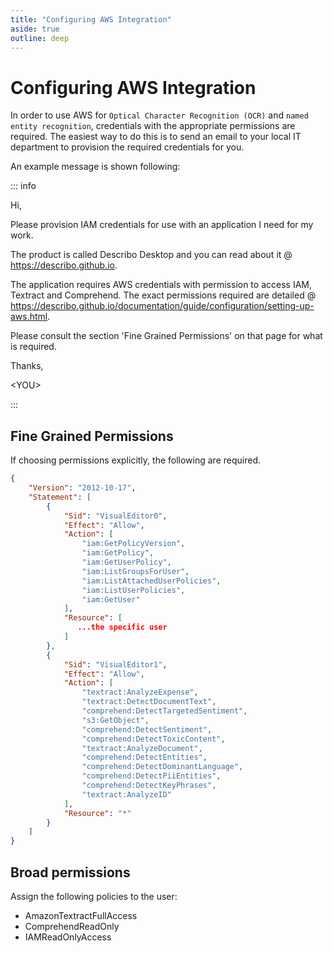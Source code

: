 ```yaml
---
title: "Configuring AWS Integration"
aside: true
outline: deep
---
```


# Configuring AWS Integration

In order to use AWS for `Optical Character Recognition (OCR)` and `named entity recognition`,
credentials with the appropriate permissions are required. The easiest way to do this is to send an
email to your local IT department to provision the required credentials for you.

An example message is shown following:

::: info

Hi,

Please provision IAM credentials for use with an application I need for my work.

The product is called Describo Desktop and you can read about it @ https://describo.github.io.

The application requires AWS credentials with permission to access IAM, Textract and Comprehend. The
exact permissions required are detailed @
https://describo.github.io/documentation/guide/configuration/setting-up-aws.html.

Please consult the section 'Fine Grained Permissions' on that page for what is required.

Thanks,

\<YOU\>

:::

## Fine Grained Permissions

If choosing permissions explicitly, the following are required.

```JSON
{
    "Version": "2012-10-17",
    "Statement": [
        {
            "Sid": "VisualEditor0",
            "Effect": "Allow",
            "Action": [
                "iam:GetPolicyVersion",
                "iam:GetPolicy",
                "iam:GetUserPolicy",
                "iam:ListGroupsForUser",
                "iam:ListAttachedUserPolicies",
                "iam:ListUserPolicies",
                "iam:GetUser"
            ],
            "Resource": [
               ...the specific user
            ]
        },
        {
            "Sid": "VisualEditor1",
            "Effect": "Allow",
            "Action": [
                "textract:AnalyzeExpense",
                "textract:DetectDocumentText",
                "comprehend:DetectTargetedSentiment",
                "s3:GetObject",
                "comprehend:DetectSentiment",
                "comprehend:DetectToxicContent",
                "textract:AnalyzeDocument",
                "comprehend:DetectEntities",
                "comprehend:DetectDominantLanguage",
                "comprehend:DetectPiiEntities",
                "comprehend:DetectKeyPhrases",
                "textract:AnalyzeID"
            ],
            "Resource": "*"
        }
    ]
}
```

## Broad permissions

Assign the following policies to the user:

-   AmazonTextractFullAccess
-   ComprehendReadOnly
-   IAMReadOnlyAccess
